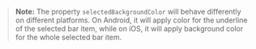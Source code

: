 <snippet id='segmentedbar-show-views'/>

> **Note:** The property `selectedBackgroundColor` will behave differently on different platforms. On Android, it will apply color for the underline of the selected bar item, while on iOS, it will apply background color for the whole selected bar item.
